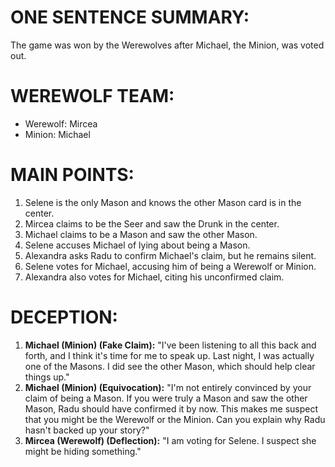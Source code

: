 # ONE SENTENCE SUMMARY:
The game was won by the Werewolves after Michael, the Minion, was voted out.

# WEREWOLF TEAM:
- Werewolf: Mircea
- Minion: Michael

# MAIN POINTS:
1. Selene is the only Mason and knows the other Mason card is in the center.
2. Mircea claims to be the Seer and saw the Drunk in the center.
3. Michael claims to be a Mason and saw the other Mason.
4. Selene accuses Michael of lying about being a Mason.
5. Alexandra asks Radu to confirm Michael's claim, but he remains silent.
6. Selene votes for Michael, accusing him of being a Werewolf or Minion.
7. Alexandra also votes for Michael, citing his unconfirmed claim.

# DECEPTION:
1. **Michael (Minion) (Fake Claim):** "I've been listening to all this back and forth, and I think it's time for me to speak up. Last night, I was actually one of the Masons. I did see the other Mason, which should help clear things up."
2. **Michael (Minion) (Equivocation):** "I'm not entirely convinced by your claim of being a Mason. If you were truly a Mason and saw the other Mason, Radu should have confirmed it by now. This makes me suspect that you might be the Werewolf or the Minion. Can you explain why Radu hasn't backed up your story?"
3. **Mircea (Werewolf) (Deflection):** "I am voting for Selene. I suspect she might be hiding something."
